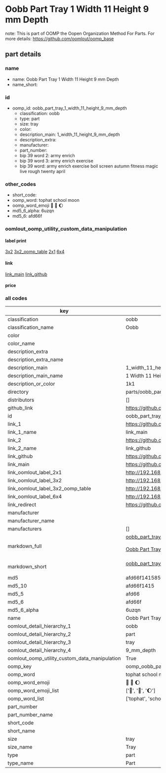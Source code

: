 # Oobb Part Tray 1 Width 11 Height 9 mm Depth  

note: This is part of OOMP the Oopen Organization Method For Parts. For more details: https://github.com/oomlout/oomp_base

##  part details
  







### name
* name: Oobb Part Tray 1 Width 11 Height 9 mm Depth
* name_short: 
### id
* oomp_id: oobb_part_tray_1_width_11_height_9_mm_depth
  * classification: oobb
  * type: part
  * size: tray
  * color: 
  * description_main: 1_width_11_height_9_mm_depth
  * description_extra: 
  * manufacturer: 
  * part_number: 
  * bip 39 word 2: army enrich
  * bip 39 word 3: army enrich exercise
  * bip 39 word: army enrich exercise boil screen autumn fitness magic live rough twenty april

### other_codes
* short_code: 
* oomp_word: tophat school moon
* oomp_word_emoji :tophat: :school: :moon:
* md5_6_alpha: 6uzqn
* md5_6: afd66f






### oomlout_oomp_utility_custom_data_manipulation
#### label print
[3x2](http://192.168.1.245:1112/?label=oomp%206uzqn)
[3x2_oomp_table](http://192.168.1.108:1112/?label=oomp%206uzqn)
[2x1](http://192.168.1.242:1112/?label=oomp%206uzqn)
[6x4](http://192.168.1.55:1112/?label=oomp%206uzqn)    

#### link

[link_main](https://github.com/oomlout/oomlout_oomp_version_1_messy/tree/main/parts/oobb_part_tray_1_width_11_height_9_mm_depth) [link_github](https://github.com/oomlout/oomlout_oomp_version_1_messy/tree/main/parts/oobb_part_tray_1_width_11_height_9_mm_depth)                             

#### price







### all codes 
| key | value |  
| --- | --- |  
| classification | oobb |  
| classification_name | Oobb |  
| color |  |  
| color_name |  |  
| description_extra |  |  
| description_extra_name |  |  
| description_main | 1_width_11_height_9_mm_depth |  
| description_main_name | 1 Width 11 Height 9 mm Depth |  
| description_or_color | 1k1 |  
| directory | parts/oobb_part_tray_1_width_11_height_9_mm_depth |  
| distributors | [] |  
| github_link | https://github.com/oomlout/oomlout_oomp_part_src/tree/main/parts/oobb_part_tray_1_width_11_height_9_mm_depth |  
| id | oobb_part_tray_1_width_11_height_9_mm_depth |  
| link_1 | https://github.com/oomlout/oomlout_oomp_version_1_messy/tree/main/parts/oobb_part_tray_1_width_11_height_9_mm_depth |  
| link_1_name | link_main |  
| link_2 | https://github.com/oomlout/oomlout_oomp_version_1_messy/tree/main/parts/oobb_part_tray_1_width_11_height_9_mm_depth |  
| link_2_name | link_github |  
| link_github | https://github.com/oomlout/oomlout_oomp_version_1_messy/tree/main/parts/oobb_part_tray_1_width_11_height_9_mm_depth |  
| link_main | https://github.com/oomlout/oomlout_oomp_version_1_messy/tree/main/parts/oobb_part_tray_1_width_11_height_9_mm_depth |  
| link_oomlout_label_2x1 | http://192.168.1.242:1112/?label=oomp%206uzqn |  
| link_oomlout_label_3x2 | http://192.168.1.245:1112/?label=oomp%206uzqn |  
| link_oomlout_label_3x2_oomp_table | http://192.168.1.108:1112/?label=oomp%206uzqn |  
| link_oomlout_label_6x4 | http://192.168.1.55:1112/?label=oomp%206uzqn |  
| link_redirect | https://github.com/oomlout/oomlout_oomp_version_1_messy/tree/main/parts/oobb_part_tray_1_width_11_height_9_mm_depth |  
| manufacturer |  |  
| manufacturer_name |  |  
| manufacturers | [] |  
| markdown_full | [oobb_part_tray_1_width_11_height_9_mm_depth](none)<br>[](none)<br>[Oobb Part Tray 1 Width 11 Height 9 Mm Depth](none)<br><br> |  
| markdown_short | [oobb_part_tray_1_width_11_height_9_mm_depth](none)<br><br> |  
| md5 | afd66f141585cafc3ee0c1909e92c060 |  
| md5_10 | afd66f1415 |  
| md5_5 | afd66 |  
| md5_6 | afd66f |  
| md5_6_alpha | 6uzqn |  
| name | Oobb Part Tray 1 Width 11 Height 9 mm Depth |  
| oomlout_detail_hierarchy_1 | oobb |  
| oomlout_detail_hierarchy_2 | part |  
| oomlout_detail_hierarchy_3 | tray |  
| oomlout_detail_hierarchy_4 | 9_mm_depth |  
| oomlout_oomp_utility_custom_data_manipulation | True |  
| oomp_key | oomp_oobb_part_tray_1_width_11_height_9_mm_depth |  
| oomp_word | tophat school moon |  
| oomp_word_emoji | :tophat: :school: :moon: |  
| oomp_word_emoji_list | [':tophat:', ':school:', ':moon:'] |  
| oomp_word_list | ['tophat', 'school', 'moon'] |  
| part_number |  |  
| part_number_name |  |  
| short_code |  |  
| short_name |  |  
| size | tray |  
| size_name | Tray |  
| type | part |  
| type_name | Part |  
